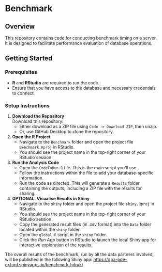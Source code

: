 # Benchmark

## Overview

This repository contains code for conducting benchmark timing on a server. It is designed to facilitate performance evaluation of database operations.

## Getting Started

### Prerequisites

-   **R** and **RStudio** are required to run the code.
-   Ensure that you have access to the database and necessary credentials to connect.

### Setup Instructions

1.  **Download the Repository**\
    Download this repository:
    -   Either download as a ZIP file using `Code -> Download ZIP`, then unzip.
    -   Or, use GitHub Desktop to clone the repository.
2.  **Open the R Project**
    -   Navigate to the `Benchmark` folder and open the project file `Benchmark.Rproj` in RStudio.
    -   You should see the project name in the top-right corner of your RStudio session.
3.  **Run the Analysis Code**
    -   Open the `CodeToRun.R` file. This is the main script you’ll use.
    -   Follow the instructions within the file to add your database-specific information.
    -   Run the code as directed. This will generate a `Results` folder containing the outputs, including a ZIP file with the results for sharing.
4.  **OPTIONAL: Visualise Results in Shiny**
    -   Navigate to the `shiny` folder and open the project file `shiny.Rproj` in RStudio.
    -   You should see the project name in the top-right corner of your RStudio session.
    -   Copy the generated result files (in .csv format) into the `Data` folder located within the `shiny` folder.
    -   Open the `global.R` script in the `shiny` folder.
    -   Click the *Run App* button in RStudio to launch the local Shiny app for interactive exploration of the results.

The overall results of the benchmark, run by all the data partners involved, will be published in the following Shiny app: <https://dpa-pde-oxford.shinyapps.io/benchmark-hdruk/>
